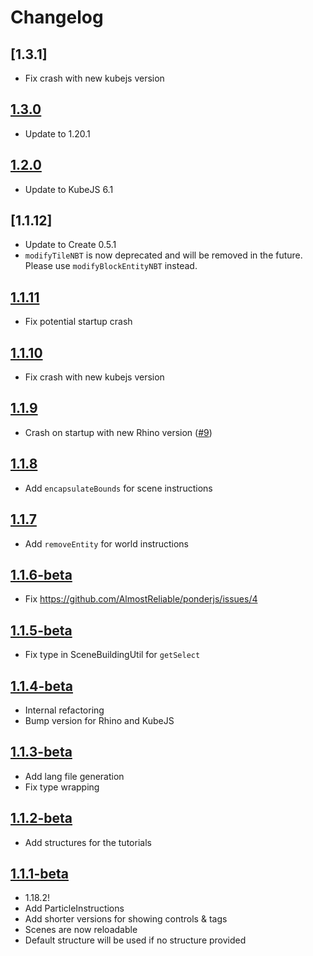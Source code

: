 # Changelog

## [1.3.1]
- Fix crash with new kubejs version

## [1.3.0]
- Update to 1.20.1

## [1.2.0]
- Update to KubeJS 6.1

## [1.1.12]
- Update to Create 0.5.1
- `modifyTileNBT` is now deprecated and will be removed in the future. Please use `modifyBlockEntityNBT` instead.

## [1.1.11]
- Fix potential startup crash

## [1.1.10]
- Fix crash with new kubejs version

## [1.1.9]
- Crash on startup with new Rhino version ([#9](https://github.com/AlmostReliable/ponderjs/issues/9))

## [1.1.8]
- Add `encapsulateBounds` for scene instructions

## [1.1.7]
- Add `removeEntity` for world instructions

## [1.1.6-beta]
- Fix https://github.com/AlmostReliable/ponderjs/issues/4

## [1.1.5-beta]
- Fix type in SceneBuildingUtil for `getSelect`

## [1.1.4-beta]
- Internal refactoring
- Bump version for Rhino and KubeJS

## [1.1.3-beta]
- Add lang file generation
- Fix type wrapping

## [1.1.2-beta] 
- Add structures for the tutorials

## [1.1.1-beta]
- 1.18.2!
- Add ParticleInstructions
- Add shorter versions for showing controls & tags
- Scenes are now reloadable
- Default structure will be used if no structure provided

<!-- Versions -->
[1.3.0]: https://github.com/AlmostReliable/ponderjs/releases/tag/v1.20.1-1.3.0
[1.2.0]: https://github.com/AlmostReliable/ponderjs/releases/tag/v1.18-1.2.0
[1.1.11]: https://github.com/AlmostReliable/ponderjs/releases/tag/v1.18-1.1.11
[1.1.10]: https://github.com/AlmostReliable/ponderjs/releases/tag/v1.18-1.1.10
[1.1.9]: https://github.com/AlmostReliable/ponderjs/releases/tag/v1.18-1.1.9
[1.1.8]: https://github.com/AlmostReliable/ponderjs/releases/tag/v1.18-1.1.8
[1.1.7]: https://github.com/AlmostReliable/ponderjs/releases/tag/v1.18-1.1.7
[1.1.6-beta]: https://github.com/AlmostReliable/ponderjs/releases/tag/v1.18-1.1.6-beta
[1.1.5-beta]: https://github.com/AlmostReliable/ponderjs/releases/tag/v1.18-1.1.5-beta
[1.1.4-beta]: https://github.com/AlmostReliable/ponderjs/releases/tag/v1.18-1.1.4-beta
[1.1.3-beta]: https://github.com/AlmostReliable/ponderjs/releases/tag/v1.18-1.1.3-beta
[1.1.2-beta]: https://github.com/AlmostReliable/ponderjs/releases/tag/v1.18-1.1.2-beta
[1.1.1-beta]: https://github.com/AlmostReliable/ponderjs/releases/tag/v1.18-1.1.1-beta
